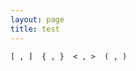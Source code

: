 ```yaml
---
layout: page
title: test
---
```


<pre><code class="arendelle">[ , ]  { , }  &lt; , &gt;  ( , )</code></pre>
